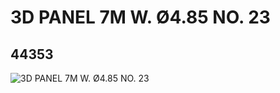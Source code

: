 # 3D PANEL 7M W. Ø4.85 NO. 23
## 44353
![3D PANEL 7M W. Ø4.85 NO. 23](https://lc-www-live-s.legocdn.com/media/bricks/5/2/4183110.jpg)